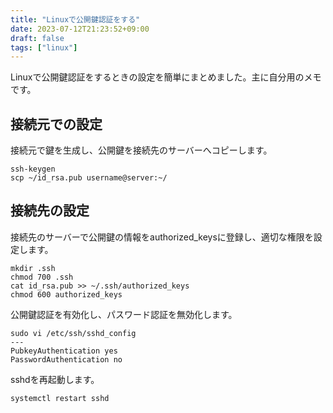 ```yaml
---
title: "Linuxで公開鍵認証をする"
date: 2023-07-12T21:23:52+09:00
draft: false
tags: ["linux"]
---
```


Linuxで公開鍵認証をするときの設定を簡単にまとめました。主に自分用のメモです。

## 接続元での設定

接続元で鍵を生成し、公開鍵を接続先のサーバーへコピーします。

```
ssh-keygen
scp ~/id_rsa.pub username@server:~/
```

## 接続先の設定

接続先のサーバーで公開鍵の情報をauthorized_keysに登録し、適切な権限を設定します。

```
mkdir .ssh
chmod 700 .ssh
cat id_rsa.pub >> ~/.ssh/authorized_keys
chmod 600 authorized_keys
 ```

公開鍵認証を有効化し、パスワード認証を無効化します。

```
sudo vi /etc/ssh/sshd_config
---
PubkeyAuthentication yes
PasswordAuthentication no
```

sshdを再起動します。

```
systemctl restart sshd
```